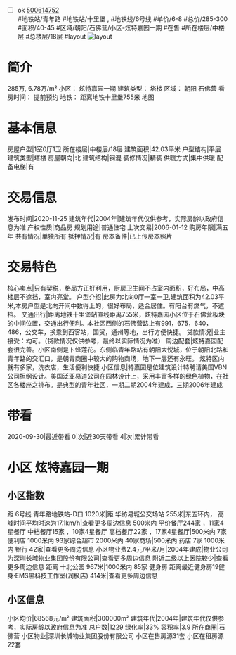 - [ ] ok [500614752](https://bj.5i5j.com/ershoufang/500614752.html)  
 #地铁站/青年路 #地铁站/十里堡 ,  #地铁线/6号线
#单价/6-8 #总价/285-300 #面积/40-45   #区域/朝阳/石佛营/小区-炫特嘉园一期 #在售 #所在楼层/中楼层 #总楼层/18层 #layout 
![layout](http://image2a.5i5j.com/bdir/layout/279561.jpg_P5.jpg) 
# 简介 
 285万,  6.78万/m² 
小区： 炫特嘉园一期
建筑类型： 塔楼
区域： 朝阳 石佛营
看房时间： 提前预约
地铁： 距离地铁十里堡755米 地图
# 基本信息 
 房屋户型|1室0厅1卫
所在楼层|中楼层/18层
建筑面积|42.03平米
户型结构|平层
建筑类型|塔楼
房屋朝向|北
建筑结构|钢混
装修情况|精装
供暖方式|集中供暖
配备电梯|有
# 交易信息 
 发布时间|2020-11-25
建筑年代|2004年|建筑年代仅供参考，实际房龄以政府信息为准
产权性质|商品房
规划用途|普通住宅
上次交易|2006-01-12
购房年限|满五年
共有情况|单独所有
抵押情况|有
房本备件|已上传房本照片
# 交易特色 
 核心卖点|只有契税，格局方正好利用，厨房卫生间不占室内面积，好布局，中高楼层不遮挡，室内亮堂。
户型介绍|此房为北向0厅一室一卫,建筑面积为42.03平米,本房户型是北向开间中数得上的，很好布局，适合居住。有阳台有燃气，不遮挡。
交通出行|距离地铁十里堡站直线距离755米，炫特嘉园小区位于石佛营板块的中间位置，交通出行便利。本社区西侧的石佛营路上有991，675，640，486，公交车，换乘到西客站，国贸，通州等地，出行方便快捷。
贷款情况|业主接受：均可。（贷款情况仅供参考，最终以实际情况为准）
周边配套|炫特嘉园配套很完善。小区南侧是卜蜂莲花。东侧临青年路站有朝阳大悦城，位于朝阳北路和青年路的交汇口，是朝青商圈中较大的购物商场，地下一层还有永旺。 炫特区内就有多家，洗衣店，生活便利快捷
小区信息|特嘉园是位建筑设计特聘请美国VBN公司担纲设计。美国泛亚易道公司在园林设计上，采用丰富多样的绿色植物，在社区各楼座之排布。是典型的青年社区，一期二期2004年建成，三期2006年建成
# 带看 
 2020-09-30|最近带看	 0|次|近30天带看	 4|次|累计带看
# 小区 炫特嘉园一期
## 小区指数 
 距 6号线 青年路地铁站-D口 1020米|距 华纺易城公交场站 255米|东五环内， 高峰时间平均时速为17.1km/h|查看更多周边信息
500米内 平价餐厅244家 ，11家4星餐厅
中档餐厅15家 ，10家4星餐厅
高档餐厅22家 ，17家4星餐厅|500米内 7家便利店
1000米内 93家综合超市
2000米内 40家商场|500米内 药店 7家
1000米内 银行 42家|查看更多周边信息
小区物业费2.4元/平米/月|2004年建成|物业公司为深圳长城物业集团股份有限公司|查看更多周边信息
附近二级以上医院较少|查看更多周边信息
距离 十北公园 967米|1000米内 85家 健身房
距离最近健身房19健身·EMS黑科技工作室(润枫店) 414米|查看更多周边信息
## 小区信息 
 小区均价|68568元/m²
建筑面积|300000m²
建筑年代|2004年|建筑年代仅供参考，实际房龄以政府信息为准
总户数|1229
绿化率|33%
容积率|3.9
所在商圈|石佛营
小区物业|深圳长城物业集团股份有限公司
小区在售房源31套
小区在租房源22套
